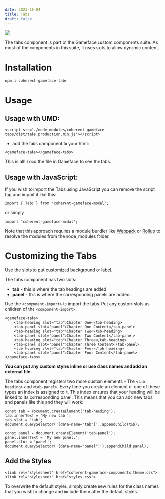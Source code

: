 ```yaml
---
date: 2023-10-04
title: Tabs
draft: false
---
```


<!--Copyright (c) Coherent Labs AD. All rights reserved. Licensed under the MIT License. See License.txt in the project root for license information. -->

<a href="https://www.npmjs.com/package/coherent-gameface-tabs"><img src="http://img.shields.io/npm/v/coherent-gameface-tabs.svg?style=flat-square"/></a>

The tabs component is part of the Gameface custom components suite. As most of the components in this suite, it uses slots to allow dynamic content.

Installation
===================

```
npm i coherent-gameface-tabs
```

Usage
===================

## Usage with UMD:

~~~~{.html}
<script src="./node_modules/coherent-gameface-tabs/dist/tabs.production.min.js"></script>
~~~~

* add the tabs component to your html:

~~~~{.html}
<gameface-tabs></gameface-tabs>
~~~~

This is all! Load the file in Gameface to see the tabs.

## Usage with JavaScript:

If you wish to import the Tabs using JavaScript you can remove the script tag and import it like this:

~~~~~{.js}
import { Tabs } from 'coherent-gameface-modal';
~~~~~

or simply

~~~~{.js}
import 'coherent-gameface-modal';
~~~~

Note that this approach requires a module bundler like [Webpack](https://webpack.js.org/) or [Rollup](https://rollupjs.org/guide/en/) to resolve the
modules from the node_modules folder.

Customizing the Tabs
=========================

Use the slots to put customized background or label.

The tabs component has two slots:
- **tab** - this is where the tab headings are added.
- **panel** - this is where the corresponding panels are added.

Use the `<component-import>` to import the tabs. Put any custom slots as children of the `<component-import>`.

~~~~{.html}
<gameface-tabs>
    <tab-heading slot="tab">Chapter One</tab-heading>
    <tab-panel slot="panel">Chapter One Content</tab-panel>
    <tab-heading slot="tab">Chapter Two</tab-heading>
    <tab-panel slot="panel">Chapter Two Content</tab-panel>
    <tab-heading slot="tab">Chapter Three</tab-heading>
    <tab-panel slot="panel">Chapter Three Content</tab-panel>
    <tab-heading slot="tab">Chapter Four</tab-heading>
    <tab-panel slot="panel">Chapter Four Content</tab-panel>
</gameface-tabs>
~~~~


**You can put any custom styles inline or use class names and add an external file.**

The tabs component registers two more custom elements - The `<tab-heading>` and `<tab-panel>`. Every time you create an element of one of these types an index is assigned to it. This index ensures that your heading will be linked to its corresponding panel. This means that you can add new tabs and panels like this and they will work:

~~~~{.js}
const tab = document.createElement('tab-heading');
tab.innerText = 'My new tab.';
tab.slot = 'tab';
document.querySelector('[data-name="tab"]').appendChild(tab);

const panel = document.createElement('tab-panel');
panel.innerText = 'My new panel.';
panel.slot = 'panel';
document.querySelector('[data-name="panel"]').appendChild(panel);
~~~~

## Add the Styles

~~~~{.css}
<link rel="stylesheet" href="coherent-gameface-components-theme.css">
<link rel="stylesheet" href="styles.css">
~~~~

To overwrite the default styles, simply create new rules for the class names that
you wish to change and include them after the default styles.